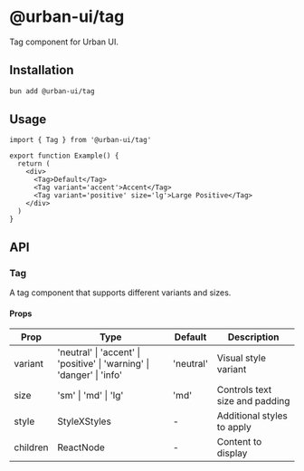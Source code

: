 # @urban-ui/tag

Tag component for Urban UI.

## Installation

```bash
bun add @urban-ui/tag
```

## Usage

```tsx
import { Tag } from '@urban-ui/tag'

export function Example() {
  return (
    <div>
      <Tag>Default</Tag>
      <Tag variant='accent'>Accent</Tag>
      <Tag variant='positive' size='lg'>Large Positive</Tag>
    </div>
  )
}
```

## API

### Tag

A tag component that supports different variants and sizes.

#### Props

| Prop | Type | Default | Description |
|------|------|---------|-------------|
| variant | 'neutral' \| 'accent' \| 'positive' \| 'warning' \| 'danger' \| 'info' | 'neutral' | Visual style variant |
| size | 'sm' \| 'md' \| 'lg' | 'md' | Controls text size and padding |
| style | StyleXStyles | - | Additional styles to apply |
| children | ReactNode | - | Content to display |
